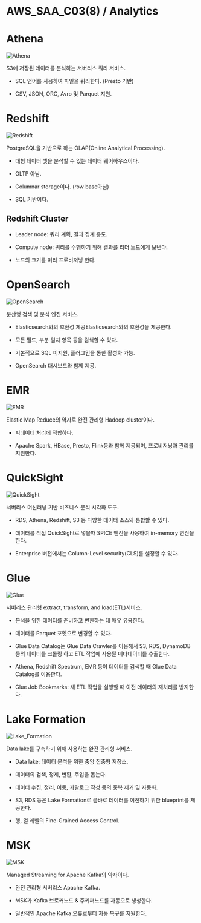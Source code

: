 # AWS_SAA_C03(8) / Analytics

# Athena

![Athena](./pictures/Athena.png)

S3에 저장된 데이터를 분석하는 서버리스 쿼리 서비스.

- SQL 언어를 사용하여 파일을 쿼리한다. (Presto 기반)

- CSV, JSON, ORC, Avro 및 Parquet 지원.

# Redshift

![Redshift](./pictures/Redshift.png)

PostgreSQL을 기반으로 하는 OLAP(Online Analytical Processing).

- 대형 데이터 셋을 분석할 수 있는 데이터 웨어하우스이다.

- OLTP 아님.

- Columnar storage이다. (row base아님)

- SQL 기반이다.

## Redshift Cluster

- Leader node: 쿼리 계획, 결과 집계 용도.

- Compute node: 쿼리를 수행하기 위해 결과를 리더 노드에게 보낸다.

- 노드의 크기를 미리 프로비저닝 한다.

# OpenSearch

![OpenSearch](./pictures/OpenSearch.png)

분산형 검색 및 분석 엔진 서비스.

- Elasticsearch와의 호환성 제공Elasticsearch와의 호환성을 제공한다.

- 모든 필드, 부분 일치 항목 등을 검색할 수 있다.

- 기본적으로 SQL 미지원, 플러그인을 통한 활성화 가능.

- OpenSearch 대시보드와 함께 제공.

# EMR

![EMR](./pictures/EMR.png)

Elastic Map Reduce의 약자로 완전 관리형 Hadoop cluster이다.

- 빅데이터 처리에 적합하다.

- Apache Spark, HBase, Presto, Flink등과 함께 제공되며, 프로비저닝과 관리를 지원한다.

# QuickSight

![QuickSight](/pictures/QuickSight.png)

서버리스 머신러닝 기반 비즈니스 분석 시각화 도구.

- RDS, Athena, Redshift, S3 등 다양한 데이터 소스와 통합할 수 있다.

- 데이터를 직접 QuickSight로 넣을때 SPICE 엔진을 사용하여 in-memory 연산을 한다.

- Enterprise 버전에서는 Column-Level security(CLS)를 설정할 수 있다.

# Glue

![Glue](./pictures/Glue.png)

서버리스 관리형 extract, transform, and load(ETL)서비스.

- 분석을 위한 데이터를 준비하고 변환하는 데 매우 유용한다.

- 데이터를 Parquet 포멧으로 변경할 수 있다.

- Glue Data Catalog는 Glue Data Crawler를 이용해서 S3, RDS, DynamoDB 등의 데이터를 크롤링 하고 ETL 작업에 사용될 메타데이터를 추출한다.

- Athena, Redshift Spectrum, EMR 등이 데이터를 검색할 때 Glue Data Catalog를 이용한다.

- Glue Job Bookmarks: 새 ETL 작업을 실행할 때 이전 데이터의 재처리를 방지한다.

# Lake Formation

![Lake_Formation](./pictures/Lake_Formation.png)

Data lake를 구축하기 위해 사용하는 완전 관리형 서비스.

- Data lake: 데이터 분석을 위한 중앙 집중형 저장소.

- 데이터의 검색, 정제, 변환, 주입을 돕는다.

- 데이터 수집, 정리, 이동, 카탈로그 작성 등의 중복 제거 및 자동화.

- S3, RDS 등은 Lake Formation로 곧바로 데이터를 이전하기 위한 blueprint를 제공한다.

- 행, 열 레벨의 Fine-Grained Access Control.

# MSK

![MSK](./pictures/MSK.png)

Managed Streaming for Apache Kafka의 약자이다.

- 완전 관리형 서버리스 Apache Kafka.

- MSK가 Kafka 브로커노드 & 주키퍼노드를 자동으로 생성한다.

- 일반적인 Apache Kafka 오류로부터 자동 복구를 지원한다.
